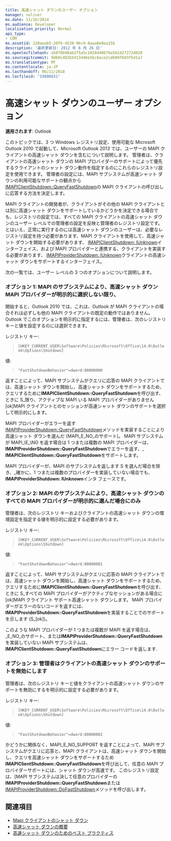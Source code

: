 ```yaml
---
title: 高速シャット ダウンのユーザー オプション
manager: soliver
ms.date: 11/16/2014
ms.audience: Developer
localization_priority: Normal
api_type:
- COM
ms.assetid: 220aeab5-20f6-4520-96c9-8aaa0e8ea15b
description: '最終更新日: 2012 年 6 月 26 日'
ms.openlocfilehash: a58f8b98ab2f5a5c1028440676a561427272d028
ms.sourcegitcommit: 9d60cd82b5413446e5bc8ace2cd689f683fb41a7
ms.translationtype: MT
ms.contentlocale: ja-JP
ms.lasthandoff: 06/11/2018
ms.locfileid: "19800031"
---
```

# <a name="fast-shutdown-user-options"></a>高速シャット ダウンのユーザー オプション

**適用されます**: Outlook 
  
このトピックでは、3 つ Windows レジストリ設定、使用可能な Microsoft Outlook 2010 で起動して、Microsoft Outlook 2013 では、ユーザーの MAPI クライアントの高速シャット ダウンを含むについて説明します。 管理者は、クライアントの高速シャット ダウンの MAPI プロバイダーのサポートによって優先するクライアントのシャット ダウン動作を指定するのにこれらのレジストリ設定を使用できます。 管理者の設定には、MAPI サブシステムが高速シャット ダウンの利用可能なサポートの観点から[IMAPIClientShutdown::QueryFastShutdown](imapiclientshutdown-queryfastshutdown.md)の MAPI クライアントの呼び出しに応答する方法を決定します。 
  
MAPI クライアントの開発者が、クライアントがその他の MAPI クライアントとは別に高速シャット ダウンをサポートしているかどうかを決定できる場合でも、レジストリの設定では、すべての MAPI クライアントの高速シャット ダウンのユーザー レベルでの管理者の設定を反映と管理者のレジストリ設定です。 とはいえ、正常に実行するのには高速シャット ダウンのユーザーは、必要なレジストリ設定を持つ必要があります、MAPI クライアントを使用して、高速シャット ダウンを開始する必要があります、 [IMAPIClientShutdown: IUnknown](imapiclientshutdowniunknown.md)インターフェイス、および MAPI プロバイダーと連携する、クライアントを実装する必要があります、 [IMAPIProviderShutdown: IUnknown](imapiprovidershutdowniunknown.md)クライアントの高速シャット ダウンをサポートするインターフェイス。 
  
次の一覧では、ユーザー レベルの 3 つのオプションについて説明します。
  
### <a name="option-1-the-mapi-subsystem-enables-fast-shutdown-unless-mapi-providers-explicitly-opt-out"></a>オプション 1: MAPI のサブシステムにより、高速シャット ダウン MAPI プロバイダーが明示的に選択しない限り、 
    
開始すると、Outlook 2010 では、これは、Outlook が MAPI クライアントの場合それは必ずしも他の MAPI クライアントの既定の動作ではありません。 Outlook でこのオプションを明示的に指定するには、管理者は、次のレジストリ キーと値を設定するのには選択できます。
    
レジストリ キー:
  
>  `[HKEY_CURRENT_USER\Software\Policies\Microsoft\Office\14.0\Outlook\Options\Shutdown]`
    
値:
  
>  `"FastShutdownBehavior"=dword:00000000`
    
返すことによって、MAPI サブシステムがクエリに応答の MAPI クライアントでは、高速シャット ダウンを開始し、高速シャット ダウンをサポートするため、クエリするために**IMAPIClientShutdown::QueryFastShutdown**を呼び出す、ときに S\_限り、アクティブな MAPI いる MAPI プロバイダーがありません [ok]MAPI クライアントとのセッションが高速シャット ダウンのサポートを選択して明示的にします。 

MAPI プロバイダーがエラーを返す[IMAPIProviderShutdown::QueryFastShutdown](imapiprovidershutdown-queryfastshutdown.md)メソッドを実装することにより高速シャット ダウンを選んだ (MAPI\_E\_NO\_のサポート)。 MAPI サブシステムが MAPI_\E_\NO を返す場合は 1 つまたは複数の MAPI プロバイダーは、 **IMAPIProviderShutdown::QueryFastShutdown**でエラーを返す、\_ **IMAPIClientShutdown::QueryFastShutdown**をサポートします。 

MAPI プロバイダーが、MAPI のサブシステムを返します S を選んだ場合を除き、\_確かに、1 つまたは複数のプロバイダーを実装していない場合でも、 **IMAPIProviderShutdown: IUnknown**インタ フェースです。 
    
### <a name="option-2-the-mapi-subsystem-enables-fast-shutdown-only-if-every-mapi-provider-explicitly-opts-in"></a>オプション 2: MAPI のサブシステムにより、高速シャット ダウンのすべての MAPI プロバイダーが明示的に選んだ場合にのみ 
    
管理者は、次のレジストリ キーおよびクライアントの高速シャット ダウンの環境設定を指定する値を明示的に設定する必要があります。
    
レジストリ キー:
  
>  `[HKEY_CURRENT_USER\Software\Policies\Microsoft\Office\14.0\Outlook\Options\Shutdown]`
    
値:
  
>  `"FastShutdownBehavior"=dword:00000001`
    
返すことによって、MAPI サブシステムがクエリに応答の MAPI クライアントでは、高速シャット ダウンを開始し、高速シャット ダウンをサポートするため、クエリするために**IMAPIClientShutdown::QueryFastShutdown**を呼び出す、ときに S\_すべての MAPI プロバイダーがアクティブなセッションがある場合に [ok]MAPI クライアント サポート高速シャット ダウンします。 MAPI プロバイダーがエラーのないコードを返すには、 **IMAPIProviderShutdown::QueryFastShutdown**を実装することでのサポートを示します (S\_[ok])。 

このような MAPI プロバイダーが 1 つまたは複数が MAPI を返す場合は、\_E\_NO\_のサポート、または**IMAPIProviderShutdown::QueryFastShutdown**を実装していない MAPI サブシステムは、 **IMAPIClientShutdown::QueryFastShutdown**にエラー コードを返します.
    
### <a name="option-3-an-administrator-disables-support-for-client-fast-shutdown"></a>オプション 3: 管理者はクライアントの高速シャット ダウンのサポートを無効にします
    
管理者は、次のレジストリ キーと値をクライアントの高速シャット ダウンのサポートを無効にするを明示的に設定する必要があります。
    
レジストリ キー:
  
>  `[HKEY_CURRENT_USER\Software\Policies\Microsoft\Office\14.0\Outlook\Options\Shutdown]`
    
値:
  
>  `"FastShutdownBehavior"=dword:00000002`
    
かどうかに関係なく、MAPI_E_NO_SUPPORT を返すことによって、MAPI サブシステムがクエリに応答と、MAPI クライアントは、高速シャット ダウンを開始し、クエリを高速シャット ダウンをサポートするため**IMAPIClientShutdown::QueryFastShutdown**を呼び出して、任意の MAPI プロバイダーサポートには、シャット ダウンが高速です。 このレジストリ設定は、[MAPI サブシステムは決して任意のプロバイダーの**IMAPIProviderShutdown::QueryFastShutdown**または[IMAPIProviderShutdown::DoFastShutdown](imapiprovidershutdown-dofastshutdown.md)メソッドを呼び出します。 
    
## <a name="see-also"></a>関連項目

- [Mapi クライアントのシャット ダウン](client-shutdown-in-mapi.md)
- [高速シャット ダウンの概要](fast-shutdown-overview.md)
- [高速シャット ダウンのためのベスト プラクティス](best-practices-for-fast-shutdown.md)

